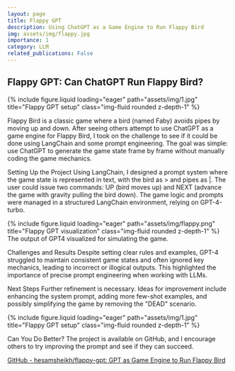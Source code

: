 ```yaml
---
layout: page
title: Flappy GPT
description: Using ChatGPT as a Game Engine to Run Flappy Bird
img: assets/img/flappy.jpg
importance: 1
category: LLM
related_publications: False
---
```


## Flappy GPT: Can ChatGPT Run Flappy Bird?

<div class="row">
    <div class="col-sm mt-3 mt-md-0">
        {% include figure.liquid loading="eager" path="assets/img/1.jpg" title="Flappy GPT setup" class="img-fluid rounded z-depth-1" %}
    </div>
</div>

Flappy Bird is a classic game where a bird (named Faby) avoids pipes by moving up and down. After seeing others attempt to use ChatGPT as a game engine for Flappy Bird, I took on the challenge to see if it could be done using LangChain and some prompt engineering. The goal was simple: use ChatGPT to generate the game state frame by frame without manually coding the game mechanics.

Setting Up the Project
Using LangChain, I designed a prompt system where the game state is represented in text, with the bird as > and pipes as |. The user could issue two commands: UP (bird moves up) and NEXT (advance the game with gravity pulling the bird down). The game logic and prompts were managed in a structured LangChain environment, relying on GPT-4-turbo.


<div class="row">
    <div class="col-sm mt-3 mt-md-0">
        {% include figure.liquid loading="eager" path="assets/img/flappy.png" title="Flappy GPT visualization" class="img-fluid rounded z-depth-1" %}
    </div>
</div>
<div class="caption">
    The output of GPT4 visualized for simulating the game. 
</div>

Challenges and Results
Despite setting clear rules and examples, GPT-4 struggled to maintain consistent game states and often ignored key mechanics, leading to incorrect or illogical outputs. This highlighted the importance of precise prompt engineering when working with LLMs.

Next Steps
Further refinement is necessary. Ideas for improvement include enhancing the system prompt, adding more few-shot examples, and possibly simplifying the game by removing the "DEAD" scenario.

<div class="row">
    <div class="col-sm mt-3 mt-md-0">
        {% include figure.liquid loading="eager" path="assets/img/1.jpg" title="Flappy GPT setup" class="img-fluid rounded z-depth-1" %}
    </div>
</div>

Can You Do Better?
The project is available on GitHub, and I encourage others to try improving the prompt and see if they can succeed.

[GitHub - hesamsheikh/flappy-gpt: GPT as Game Engine to Run Flappy Bird](https://github.com/hesamsheikh/flappy-gpt)